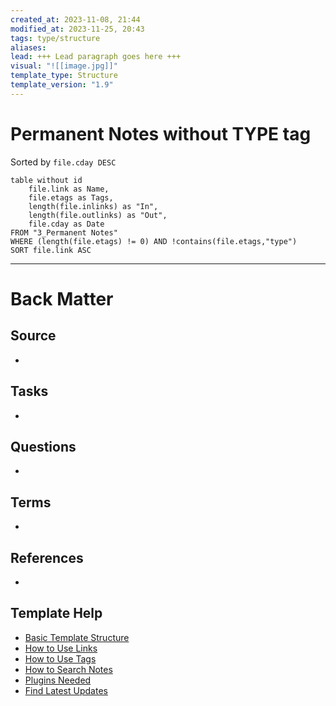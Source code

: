 ```yaml
---
created_at: 2023-11-08, 21:44
modified_at: 2023-11-25, 20:43
tags: type/structure
aliases: 
lead: +++ Lead paragraph goes here +++
visual: "![[image.jpg]]"
template_type: Structure
template_version: "1.9"
---
```

<!--  See "Template Help" below for using properties -->


# Permanent Notes without TYPE tag

<!-- Main STRUCTURE of my content -->
Sorted by `file.cday DESC`
```dataview
table without id 
	file.link as Name, 
	file.etags as Tags,
	length(file.inlinks) as "In",
	length(file.outlinks) as "Out",
	file.cday as Date
FROM "3_Permanent Notes"
WHERE (length(file.etags) != 0) AND !contains(file.etags,"type")
SORT file.link ASC
```


---
# Back Matter
## Source
<!-- Always keep a link to the source- --> 
- 

## Tasks
<!-- What remains to be done with this note? --> 
- 

## Questions
<!-- What remains for you to consider? --> 
- 

## Terms
<!-- Links to definition pages. -->
- 

## References
<!-- Links to pages not referenced in the content. -->
- 

## Template Help
<!-- Links to external help pages on GitHub. -->
- [Basic Template Structure](https://github.com/groepl/Obsidian-Templates#basic-template-structure)
- [How to Use Links](https://github.com/groepl/Obsidian-Templates#how-to-use-links)
- [How to Use Tags](https://github.com/groepl/Obsidian-Templates#how-to-use-tags)
- [How to Search Notes](https://github.com/groepl/Obsidian-Templates#how-to-search-notes)
- [Plugins Needed](https://github.com/groepl/Obsidian-Templates#obsidian-plugins-needed)
- [Find Latest Updates](https://github.com/groepl/Obsidian-Templates)
